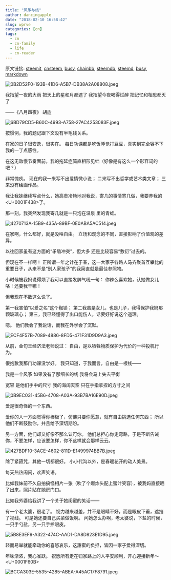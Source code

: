 ```yaml
---
title: "风筝与线"
author: dancingapple
date: "2018-02-10 16:58:42"
slug: wprve
categories: [cn]
tags: 
  - cn
  - cn-family
  - life
  - cn-reader
---
```


原文链接: [steemit](https://steemit.com), [cnsteem](https://cnsteem.com), [busy](https://busy.org), [chainbb](https://chainbb.com), [steemdb](https://steemdb.com), [steemd](https://steemd.com), [busy](https://busy.org), [markdown](https://raw.githubusercontent.com/pzhaonet/steem_dancingapple/master/content/post/wprve.md)

![0B2D52F0-193B-41D6-A5B7-DB38A2A08808.jpeg](https://steemitimages.com/DQmVvHJS7afErs8quAQLf3fcZbKitKYEgBaN79Btk95yfTT/0B2D52F0-193B-41D6-A5B7-DB38A2A08808.jpeg)

我指望一夜的大雨
把天上的星和月都遮了
我指望今夜喝得烂醉
把记忆和相思都灭了

——《八月四夜》 胡适

![6BD79CD5-B60C-4993-A758-27AC4253083F.jpeg](https://steemitimages.com/DQmeapvuvWQH9nuUF8FpY5HVg18TqtiPyFBnTL8JA1Eff8e/6BD79CD5-B60C-4993-A758-27AC4253083F.jpeg)

按惯例，我的题记跟下文没有半毛钱关系。

在家的日子很安逸，很实在。
每日功课都是吃饭睡觉打豆豆，真实到完全容不下我的一丁点感性。

在这无敌慢节奏面前，我的拖延症简直相形见绌（好像是有这么一个形容词的吧？）

非常愧疚。
现在的我一来写不出爱情微小说；
二来写不出哲学或艺术类文章；
三来没有绘画作品。

我让我妹继续写点什么，她高贵冷艳地对我说，寄几的事情寄几做，我要养我的<U+0001F438>了。

那一刻，我突然发现我寄几就是一只泡在温泉
里的青蛙。

![4270713A-15B9-435A-89BF-0E0ABA5AC514.jpeg](https://steemitimages.com/DQmPF6bkwRxogbzbQPz9TZpQS6fRVKmiLsHHqsqXtnUZMLM/4270713A-15B9-435A-89BF-0E0ABA5AC514.jpeg)

在家啊，什么都好，就是没啥自由。
立场和观念的不同，直接影响了价值观的差异。

以往回家虽有这方面的“矛盾冲突”，但大多
还是比较容易“敷衍”过去的。

但现在不一样啊！
正所谓一年之计在于春，这一大家子各路人马齐聚首互攀比的重要日子，从来不是“别人家孩子”的我简直就是最佳参照物。

小时候被我妈说得烦了我可以直接发脾气吼一句：
你辣么喜欢她，认她做女儿咯！还要我干嘛！

但我现在不敢这么说了。

第一我害怕“以爱之名”这个枷锁；
第二我虽是女儿，也是儿子，我得保护我妈那颗玻璃心；
第三，我已经懂得了出口能伤人，话要好好说这个道理。

嗯。
他们教会了我说话，而我在外学会了沉默。

![ECF4F57B-7089-4886-8FD5-471F31D9D9A3.jpeg](https://steemitimages.com/DQmV6acwaaJEeoFxHGQpN9GP3ipDAXuR7Eied1Qj7RNHYz7/ECF4F57B-7089-4886-8FD5-471F31D9D9A3.jpeg)

从前，金句王经济法老师说过：
自由，是以牺牲物质保护为代价的一种投机行为。

很抱歉我那门功课没学好。
我只知道，于我而言，自由是一根线——

我是一个风筝
如果没有了那细长的线
我将会马上失去平衡

宽容
是他们手中的尺寸
我的海阔天空
只在手指拿捏的方寸之间

![0B9EC031-45B6-4708-A03A-93B7BA16E90D.jpeg](https://steemitimages.com/DQmd7QYjr4gBHtsYGDWt2sTMsg8xHVjsdsewenKQZ8eMD2C/0B9EC031-45B6-4708-A03A-93B7BA16E90D.jpeg)

爱是很奇怪的一个东西。

爱你的人一方面觉得你棒极了，仿佛只要你愿意，就有自由挑选任何东西；
所以他们不断鼓励你，并且给予深切期盼。

另一方面，他们却又好像不那么认可你。
他们总担心你走弯路，于是不断告诫你，不要怎样，应该要怎样，你不这样就会那样云云。

![427BDF10-3ACE-4602-811D-E1499974BB7B.jpeg](https://steemitimages.com/DQmZE7zQzFxF3J4arGHV46YhdWnbdSUSZ56FtaqyYXdU37x/427BDF10-3ACE-4602-811D-E1499974BB7B.jpeg)

除了紧箍咒，其他一切都很好。
小小代沟以外，是春暖花开的动人美景。

每天热热闹闹，欢声笑语。

比如我妹前不久自拍搞怪相片一张（吹了个爆炸头配上蜜汁笑容），被我妈直接晒了出来，照片贴在她房门口。

比如我外婆给我讲了一个关于她闺蜜的笑话——

有一个老太婆，很老了。
视力越来越差，并不是眼睛不好，而是眼皮下垂，遮挡了视线。
可是她还要自己买菜做饭啊。
问她怎么办啊，老太婆说，下盐的时候，一只手勺盐，另一只手拎眼皮。

![5B8E3EF9-A322-474C-AAD1-DA8D823E1D95.jpeg](https://steemitimages.com/DQmcwAAq5Jr3RBJbC8bi96aQf7HQkwb8tMXeMTfCUUi6eqQ/5B8E3EF9-A322-474C-AAD1-DA8D823E1D95.jpeg)

轻而易举就能牵动你的喜怒哀乐，这甜蜜的负担，皆因一家子爱得深切。

年味渐浓，我心雀跃。
祝愿所有走在归家路上的人平安顺利，开心迎接新年～<U+0001F60B>

![BCCA303E-5535-4285-ABEA-A45AC17F8791.jpeg](https://steemitimages.com/DQmP4fuAjxAYdvoURScksta6hGhngnFLDP6pJZEPQSGYM6B/BCCA303E-5535-4285-ABEA-A45AC17F8791.jpeg)
